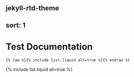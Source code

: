 jekyll-rtd-theme
---
sort: 1
---

# Test Documentation

```
{% raw %}{% include list.liquid all=true %}{% endraw %}
```

{% include list.liquid all=true %}
